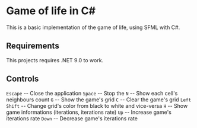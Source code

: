 # Game of life in C#

This is a basic implementation of the game of life, using SFML with C#.

## Requirements

This projects requires .NET 9.0 to work.

## Controls

`Escape` -- Close the application
`Space` -- Stop the
`N` -- Show each cell's neighbours count
`G` -- Show the game's grid
`C` -- Clear the game's grid
`Left Shift` -- Change grid's color from black to white and vice-versa
`H` -- Show game informations (iterations, iterations rate)
`Up` -- Increase game's iterations rate
`Down` -- Decrease game's iterations rate
